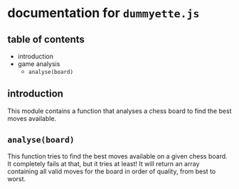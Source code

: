 documentation for `dummyette.js`
===

table of contents
---

- introduction
- game analysis
  - `analyse(board)`

introduction
---

This module contains a function that analyses a chess board to find the best moves available.

`analyse(board)`
---

This function tries to find the best moves available on a given chess board. It completely fails at that, but it tries at least! It will return an array containing all valid moves for the board in order of quality, from best to worst.
